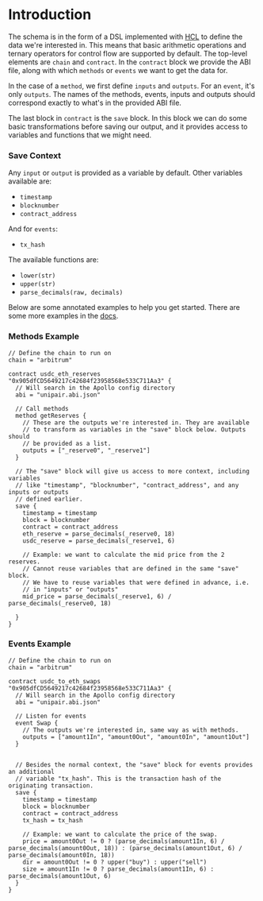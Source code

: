 # Introduction
The schema is in the form of a DSL implemented with [HCL](https://github.com/hashicorp/hcl) to define the data
we're interested in. This means that basic arithmetic operations and ternary operators
for control flow are supported by default. The top-level elements are `chain` and `contract`.
In the `contract` block we provide the ABI file, along with which `methods` or `events` we want to get the data for.

In the case of a `method`, we first define `inputs` and `outputs`. For an `event`, it's only `outputs`.
The names of the methods, events, inputs and outputs should correspond exactly to what's in the provided
ABI file.

The last block in `contract` is the `save` block. In this block we can do some basic transformations
before saving our output, and it provides access to variables and functions that we might need. 

### Save Context
Any `input` or `output` is provided as a variable by default.
Other variables available are:
* `timestamp`
* `blocknumber`
* `contract_address`

And for `events`:
* `tx_hash`

The available functions are:
* `lower(str)`
* `upper(str)`
* `parse_decimals(raw, decimals)`

Below are some annotated examples to help you get started. There are some more examples in the [docs](docs/schema/schema-examples.md).
### Methods Example
```hcl
// Define the chain to run on
chain = "arbitrum"

contract usdc_eth_reserves "0x905dfCD5649217c42684f23958568e533C711Aa3" {
  // Will search in the Apollo config directory
  abi = "unipair.abi.json"

  // Call methods
  method getReserves {
    // These are the outputs we're interested in. They are available 
    // to transform as variables in the "save" block below. Outputs should
    // be provided as a list.
    outputs = ["_reserve0", "_reserve1"]
  }

  // The "save" block will give us access to more context, including variables
  // like "timestamp", "blocknumber", "contract_address", and any inputs or outputs
  // defined earlier.
  save {
    timestamp = timestamp
    block = blocknumber
    contract = contract_address
    eth_reserve = parse_decimals(_reserve0, 18)
    usdc_reserve = parse_decimals(_reserve1, 6)

    // Example: we want to calculate the mid price from the 2 reserves.
    // Cannot reuse variables that are defined in the same "save" block.
    // We have to reuse variables that were defined in advance, i.e.
    // in "inputs" or "outputs"
    mid_price = parse_decimals(_reserve1, 6) / parse_decimals(_reserve0, 18)

  }
}
```
### Events Example
```hcl
// Define the chain to run on
chain = "arbitrum"

contract usdc_to_eth_swaps "0x905dfCD5649217c42684f23958568e533C711Aa3" {
  // Will search in the Apollo config directory
  abi = "unipair.abi.json"

  // Listen for events
  event Swap {
    // The outputs we're interested in, same way as with methods.
    outputs = ["amount1In", "amount0Out", "amount0In", "amount1Out"]
  }


  // Besides the normal context, the "save" block for events provides an additional
  // variable "tx_hash". This is the transaction hash of the originating transaction.
  save {
    timestamp = timestamp
    block = blocknumber
    contract = contract_address
    tx_hash = tx_hash

    // Example: we want to calculate the price of the swap.
    price = amount0Out != 0 ? (parse_decimals(amount1In, 6) / parse_decimals(amount0Out, 18)) : (parse_decimals(amount1Out, 6) / parse_decimals(amount0In, 18))
    dir = amount0Out != 0 ? upper("buy") : upper("sell")
    size = amount1In != 0 ? parse_decimals(amount1In, 6) : parse_decimals(amount1Out, 6)
  }
}
```
